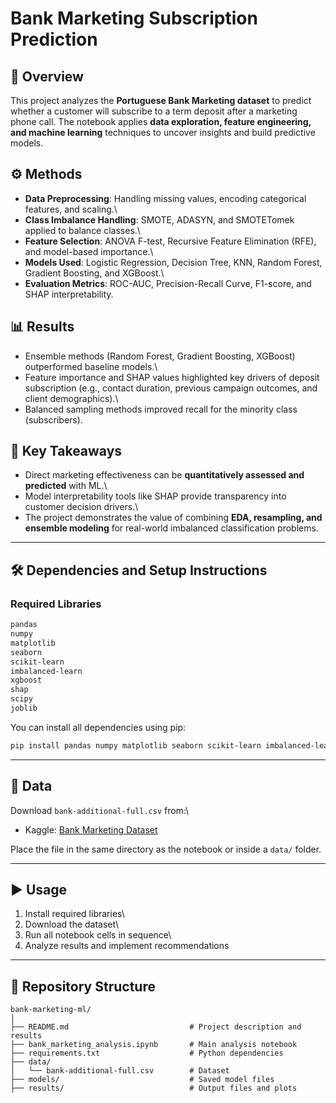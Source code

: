# Bank Marketing Subscription Prediction

## 📌 Overview

This project analyzes the **Portuguese Bank Marketing dataset** to
predict whether a customer will subscribe to a term deposit after a
marketing phone call. The notebook applies **data exploration, feature
engineering, and machine learning** techniques to uncover insights and
build predictive models.

## ⚙️ Methods

-   **Data Preprocessing**: Handling missing values, encoding
    categorical features, and scaling.\
-   **Class Imbalance Handling**: SMOTE, ADASYN, and SMOTETomek applied
    to balance classes.\
-   **Feature Selection**: ANOVA F-test, Recursive Feature Elimination
    (RFE), and model-based importance.\
-   **Models Used**: Logistic Regression, Decision Tree, KNN, Random
    Forest, Gradient Boosting, and XGBoost.\
-   **Evaluation Metrics**: ROC-AUC, Precision-Recall Curve, F1-score,
    and SHAP interpretability.

## 📊 Results

-   Ensemble methods (Random Forest, Gradient Boosting, XGBoost)
    outperformed baseline models.\
-   Feature importance and SHAP values highlighted key drivers of
    deposit subscription (e.g., contact duration, previous campaign
    outcomes, and client demographics).\
-   Balanced sampling methods improved recall for the minority class
    (subscribers).

## 🚀 Key Takeaways

-   Direct marketing effectiveness can be **quantitatively assessed and
    predicted** with ML.\
-   Model interpretability tools like SHAP provide transparency into
    customer decision drivers.\
-   The project demonstrates the value of combining **EDA, resampling,
    and ensemble modeling** for real-world imbalanced classification
    problems.

------------------------------------------------------------------------

## 🛠️ Dependencies and Setup Instructions

### Required Libraries

``` bash
pandas
numpy
matplotlib
seaborn
scikit-learn
imbalanced-learn
xgboost
shap
scipy
joblib
```

You can install all dependencies using pip:

``` bash
pip install pandas numpy matplotlib seaborn scikit-learn imbalanced-learn xgboost shap scipy joblib
```

------------------------------------------------------------------------

## 📂 Data

Download `bank-additional-full.csv` from:\
- Kaggle: [Bank Marketing
Dataset](https://www.kaggle.com/datasets/sahistapatel96/bankadditionalfullcsv)

Place the file in the same directory as the notebook or inside a `data/`
folder.

------------------------------------------------------------------------

## ▶️ Usage

1.  Install required libraries\
2.  Download the dataset\
3.  Run all notebook cells in sequence\
4.  Analyze results and implement recommendations

------------------------------------------------------------------------

## 📁 Repository Structure

    bank-marketing-ml/  
    │
    ├── README.md                           # Project description and results  
    ├── bank_marketing_analysis.ipynb       # Main analysis notebook  
    ├── requirements.txt                    # Python dependencies  
    ├── data/  
    │   └── bank-additional-full.csv        # Dataset    
    ├── models/                             # Saved model files    
    ├── results/                            # Output files and plots  
